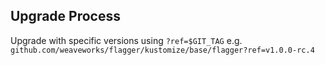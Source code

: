 ## Upgrade Process

Upgrade with specific versions using `?ref=$GIT_TAG` e.g. `github.com/weaveworks/flagger/kustomize/base/flagger?ref=v1.0.0-rc.4`
